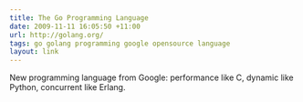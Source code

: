 ```yaml
---
title: The Go Programming Language
date: 2009-11-11 16:05:50 +11:00
url: http://golang.org/
tags: go golang programming google opensource language
layout: link
---
```

New programming language from Google: performance like C, dynamic like Python, concurrent like Erlang.
